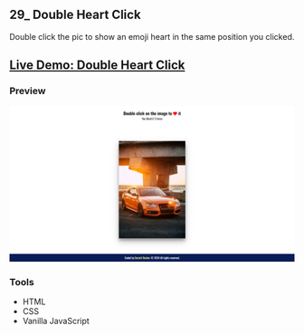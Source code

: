 ## 29_ Double Heart Click

Double click the pic to show an emoji heart in the same position you clicked.

## [Live Demo: Double Heart Click](https://29-double-heart-click-gdbecker.replit.app/)

### Preview

!["HomePage"](./HomePage.png)

### Tools
- HTML
- CSS
- Vanilla JavaScript